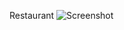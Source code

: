Restaurant
![Screenshot](https://github.com/nightlinx/Android-Apps/tree/master/Restaurant/app/src/main/res/drawable/restaurant-screenshot.jpg "Screenshot-Restaurant")